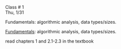 <div class="lecture2">

<div class="column_date">
<p markdown="block">

Class # 1 <br>
Thu, 1/31



</p>
</div>

<div class="column_materials">
<p markdown="block">


Fundamentals: algorithmic analysis, data types/sizes.


[Fundamentals](slides/02-fundamentals.html): algorithmic analysis, data types/sizes.


</p>
</div>

<div class="column_assign">
<p markdown="block">

read chapters 1 and 2.1-2.3 in the textbook



</p>
</div>

</div>
